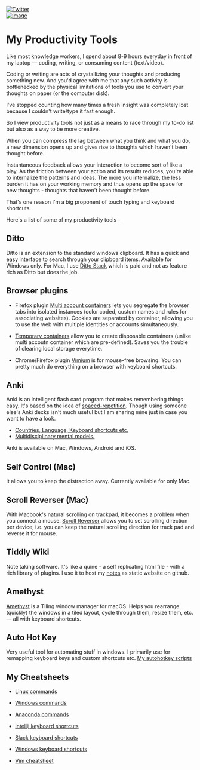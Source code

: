 [![Twitter](https://img.shields.io/twitter/follow/_anshulkhare?style=social)](https://twitter.com/_anshulkhare)<br>
[![image](https://img.shields.io/badge/LinkedIn-0077B5?style=for-the-badge&logo=linkedin&logoColor=white)](https://www.linkedin.com/in/anshulkhare/)


# My Productivity Tools

Like most knowledge workers, I spend about 8-9 hours everyday in front of my laptop — coding, writing, or consuming content (text/video).

Coding or writing are acts of crystallizing your thoughts and producing something new. And you'd agree with me that any such activity is bottlenecked by the physical limitations of tools you use to convert your thoughts on paper (or the computer disk). 

I've stopped counting how many times a fresh insight was completely lost because I couldn't write/type it fast enough. 

So I view productivity tools not just as a means to race through my to-do list but also as a way to be more creative.

When you can compress the lag between what you think and what you do, a new dimension opens up and gives rise to thoughts which haven't been thought before.

Instantaneous feedback allows your interaction to become sort of like a play. As the friction between your action and its results reduces, you're able to internalize the patterns and ideas. The more you internalize, the less burden it has on your working memory and thus opens up the space for new thoughts - thoughts that haven't been thought before.

That's one reason I'm a big proponent of touch typing and keyboard shortcuts.

Here's a list of some of my productivity tools - 

## Ditto

Ditto is an extension to the standard windows clipboard. It has a quick and easy interface to search through your clipboard items. Available for Windows only. For Mac, I use [Ditto Stack](https://www.dittostack.com/) which is paid and not as feature rich as Ditto but does the job.

## Browser plugins

* Firefox plugin [Multi account containers](https://addons.mozilla.org/en-US/firefox/addon/multi-account-containers/) lets you segregate the browser tabs into isolated instances (color coded, custom names and rules for associating websites). Cookies are separated by container, allowing you to use the web with multiple identities or accounts simultaneously.

* [Temporary containers](https://addons.mozilla.org/en-US/firefox/addon/temporary-containers/) allow you to create disposable containers (unlike multi accoutn container which are pre-defined). Saves you the trouble of clearing local storage everytime.

* Chrome/Firefox plugin [Vimium](https://vimium.github.io/) is for mouse-free browsing. You can pretty much do everything on a browser with keyboard shortcuts.

## Anki 

Anki is an intelligent flash card program that makes remembering things easy. It's based on the idea of [spaced-repetition](https://ncase.me/remember/). Though using someone else's Anki decks isn't much useful but I am sharing mine just in case you want to have a look. 

* [Countries, Language, Keyboard shortcuts etc.](https://github.com/anshulkhare7/ankidecks)
* [Multidisciplinary mental models.](https://ankiweb.net/shared/info/1729819997)

Anki is available on Mac, Windows, Android and iOS.

## Self Control (Mac)

It allows you to keep the distraction away. Currently available for only Mac.

## Scroll Reverser (Mac)

With Macbook's natural scrolling on trackpad, it becomes a problem when you connect a mouse. [Scroll Reverser](https://pilotmoon.com/scrollreverser/) allows you to set scrolling direction per device, i.e. you can keep the natural scrolling direction for track pad and reverse it for mouse.

## Tiddly Wiki

Note taking software. It's like a quine - a self replicating html file - with a rich library of plugins. I use it to host my [notes](https://anshulkhare.in/) as static website on github.

## Amethyst

[Amethyst](https://github.com/ianyh/Amethyst) is a Tiling window manager for macOS. Helps you rearrange (quickly) the windows in a tiled layout, cycle through them, resize them, etc. — all with keyboard shortcuts.

## Auto Hot Key

Very useful tool for automating stuff in windows. I primarily use for remapping keyboard keys and custom shortcuts etc. [My autohotkey scripts](https://github.com/anshulkhare7/productivitytools/blob/main/key-remapping.ahk)

## My Cheatsheets

* [Linux commands](https://gist.github.com/anshulkhare7/b832b7f456823bcfd52596168e63e4f1)

* [Windows commands](https://gist.github.com/anshulkhare7/59b89e9fad0e692ed7eaa256c37dda3d)

* [Anaconda commands](https://gist.github.com/anshulkhare7/e160f0d8f00c0a103a4be986aa87855b)

* [Intellij keyboard shortcuts](https://github.com/anshulkhare7/productivity-tools/blob/main/intellij-keyboard-shorcuts.md) 

* [Slack keyboard shortcuts](https://github.com/anshulkhare7/productivity-tools/blob/main/slack-keyboard-shortcuts.md)

* [Windows keyboard shortcuts](https://github.com/anshulkhare7/productivity-tools/blob/main/windows-keyboard-shortcuts.md)

* [Vim cheatsheet](https://github.com/anshulkhare7/productivity-tools/blob/main/vim-shortcuts.md)
